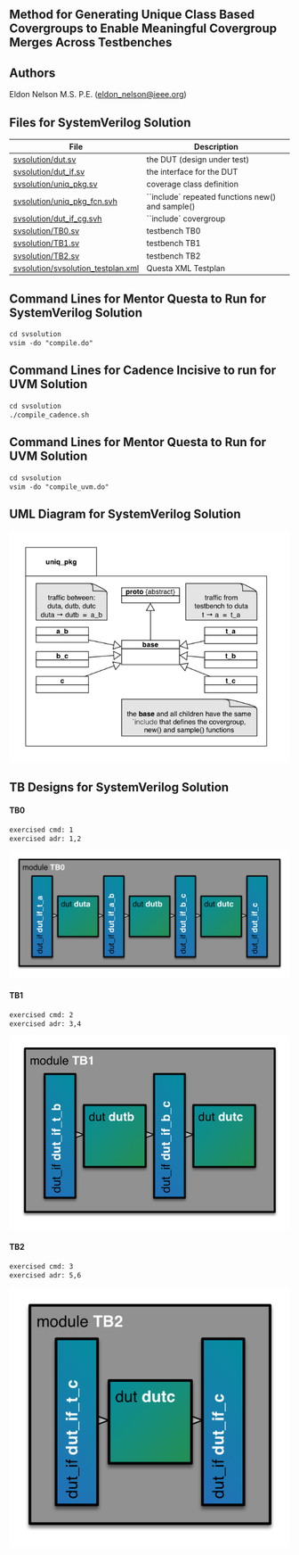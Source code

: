 ## Method for Generating Unique Class Based Covergroups to Enable Meaningful Covergroup Merges Across Testbenches

## Authors

Eldon Nelson M.S. P.E. (eldon_nelson@ieee.org)

## Files for SystemVerilog Solution
| File                                                                    | Description |
| ---------------------------------                                       | ----------- |
|[svsolution/dut.sv](svsolution/dut.sv)                                   | the DUT (design under test) |
|[svsolution/dut_if.sv](svsolution/dut_if.sv)                             | the interface for the DUT |
|[svsolution/uniq_pkg.sv](svsolution/uniq_pkg.sv)                         | coverage class definition |
|[svsolution/uniq_pkg_fcn.svh](svsolution/uniq_pkg_fcn.svh)               | ``include` repeated functions new() and sample() |
|[svsolution/dut_if_cg.svh](svsolution/dut_if_cg.svh)                     | ``include` covergroup |
|[svsolution/TB0.sv](svsolution/TB0.sv)                                   | testbench TB0 |
|[svsolution/TB1.sv](svsolution/TB1.sv)                                   | testbench TB1 |
|[svsolution/TB2.sv](svsolution/TB2.sv)                                   | testbench TB2 |
|[svsolution/svsolution_testplan.xml](svsolution/svsolution_testplan.xml) | Questa XML Testplan |

## Command Lines for Mentor Questa to Run for SystemVerilog Solution
```shell
cd svsolution
vsim -do "compile.do"
```

## Command Lines for Cadence Incisive to run for UVM Solution
```shell
cd svsolution
./compile_cadence.sh
```

## Command Lines for Mentor Questa to Run for UVM Solution
```shell
cd svsolution
vsim -do "compile_uvm.do"
```

## UML Diagram for SystemVerilog Solution

![UML Diagram for SystemVerilog Solution](svsolution/img/covuniq_pkg.png)

## TB Designs for SystemVerilog Solution

#### TB0

```
exercised cmd: 1
exercised adr: 1,2
```

![TB0](svsolution/img/TB0.png)

#### TB1

```
exercised cmd: 2
exercised adr: 3,4
```

![TB1](svsolution/img/TB1.png)

#### TB2

```
exercised cmd: 3
exercised adr: 5,6
```

![TB2](svsolution/img/TB2.png)

